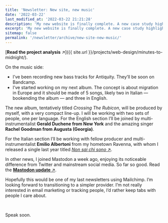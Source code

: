 ```yaml
---
title: 'Newsletter: New site, new music'
date: '2022-03-22'
last_modified_at: '2022-03-22 21:21:28'
description: 'My new website is finally complete. A new case study highlights how I transitioned from WordPress to Jekyll, making a success of it.'
excerpt: 'My new website is finally complete. A new case study highlights how I transitioned from WordPress to Jekyll, making a success of it regarding workflow, performance and sustainability.'
sitemap: false
permalink: '/newsletter/archive/new-site-new-music/'
---
```

[**Read the project analysis** ↗︎]({{ site.url }}/projects/web-design/minutes-to-midnight/).

On the music side:

- I’ve been recording new bass tracks for Antiquity. They’ll be soon on Bandcamp.
- I’ve started working on my next album. The concept is about migration in Europe and it should be made of 5 songs, likely two in Italian — bookending the album — and three in English.

The new album, tentatively titled _Crossing The Rubicon_, will be produced by myself, with a very compact line-up. I will be working with two sets of people, one per language. For the English section I’ll be joined by multi-instrumentalist **Gerald Duchene from New York** and the amazing singer **Rachel Goodman from Augusta (Georgia)**.

For the Italian section I’ll be working with fellow producer and multi-instrumentalist **Emilio Albertoni** from my hometown Ravenna, with whom I released a single last year titled [_Non sai chi sono_ ↗︎](https://music.minutestomidnight.co.uk/track/non-sai-chi-sono-remix).

In other news, I joined Mastodon a week ago, enjoying its noticeable difference from Twitter and mainstream social media. So far so good. Read the [**Mastodon update** ↗︎](/blog/joining-mastodon/).

Hopefully this would be one of my last newsletters using Mailchimp. I’m looking forward to transitioning to a simpler provider. I’m not really interested in email marketing or tracking people, I’d rather keep tabs with people I care about.

<br>

Speak soon.